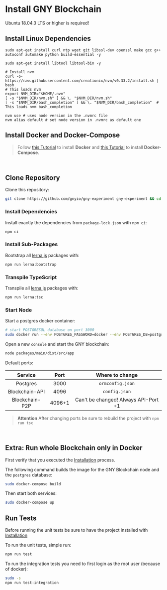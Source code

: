 # Install GNY Blockchain

Ubuntu 18.04.3 LTS or higher is required!

## Install Linux Dependencies

```
sudo apt-get install curl ntp wget git libssl-dev openssl make gcc g++ autoconf automake python build-essential -y

sudo apt-get install libtool libtool-bin -y

# Install nvm
curl -o- https://raw.githubusercontent.com/creationix/nvm/v0.33.2/install.sh | bash
# This loads nvm
export NVM_DIR="$HOME/.nvm"
[ -s "$NVM_DIR/nvm.sh" ] && \. "$NVM_DIR/nvm.sh"
[ -s "$NVM_DIR/bash_completion" ] && \. "$NVM_DIR/bash_completion"  # This loads nvm bash_completion

nvm use # uses node version in the .nvmrc file
nvm alias default # set node version in .nvmrc as default one
```

## Install Docker and Docker-Compose

> Follow [this Tutorial](https://docs.docker.com/install/linux/docker-ce/ubuntu/) to install **Docker** and [this Tutorial](https://docs.docker.com/compose/install/) to install **Docker-Compose**.

<br/>

## Clone Repository

Clone this repository:

```bash
git clone https://github.com/gnyio/gny-experiment gny-experiment && cd $_
```

### Install Dependencies

Install exactly the dependencies from `package-lock.json` with `npm ci`:

```bash
npm ci
```

### Install Sub-Packages

Bootstrap all [lerna.js](https://github.com/lerna/lerna) packages with:

```bash
npm run lerna:bootstrap
```

### Transpile TypeScript

Transpile all [lerna.js](https://github.com/lerna/lerna) packages with:

```bash
npm run lerna:tsc
```

### Start Node

Start a postgres docker container:

```bash
# start POSTGRESQL database on port 3000
sudo docker run --env POSTGRES_PASSWORD=docker --env POSTGRES_DB=postgres --env POSTGRES_USER=postgres -p 3000:5432 postgres
```

Open a new `console` and start the GNY blockchain:

```bash
node packages/main/dist/src/app
```

Default ports:

|    Service     |  Port  |           Where to change            |
| :------------: | :----: | :----------------------------------: |
|    Postgres    |  3000  |           `ormconfig.json`           |
| Blockchain-API |  4096  |            `config.json`             |
| Blockchain-P2P | 4096+1 | Can't be changed! Always API-Port +1 |

> **Attention**
> After changing ports be sure to rebuild the project with `npm run tsc`

<br/>

## Extra: Run whole Blockchain only in Docker

First verify that you executed the [Installation](#Installation) process.

The following command builds the image for the GNY Blockchain node and the `postgres` database:

```bash
sudo docker-compose build
```

Then start both services:

```bash
sudo docker-compose up
```

## Run Tests

Before running the unit tests be sure to have the project installed with [Installation](#Installation)

To run the unit tests, simple run:

```bash
npm run test
```

To run the integration tests you need to first login as the root user (because of docker):

```bash
sudo -s
npm run test:integration
```

<br/>

